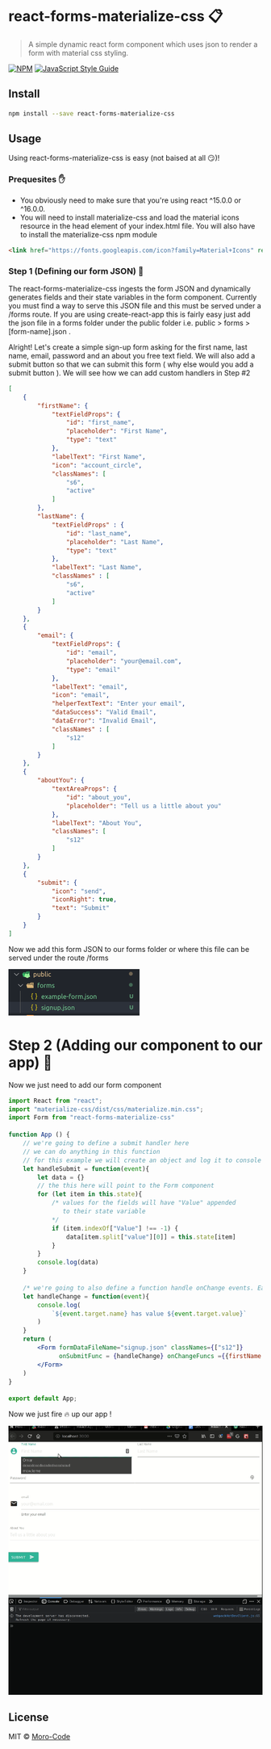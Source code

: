 # react-forms-materialize-css 📋

> A simple dynamic react form component which uses json to render a form with material css styling.

[![NPM](https://img.shields.io/npm/v/react-forms-materialize-css.svg)](https://www.npmjs.com/package/react-forms-materialize-css) [![JavaScript Style Guide](https://img.shields.io/badge/code_style-standard-brightgreen.svg)](https://standardjs.com)

## Install

```bash
npm install --save react-forms-materialize-css
```

## Usage

Using react-forms-materialize-css is easy (not baised at all 😏)!

### Prequesites ✋

- You obviously need to make sure that you're using react ^15.0.0 or ^16.0.0.
- You will need to install materialize-css and load the material icons resource in the head element of your index.html file. You will also have to install the materialize-css npm module

```html
<link href="https://fonts.googleapis.com/icon?family=Material+Icons" rel="stylesheet">
```

### Step 1 (Defining our form JSON) 🏃

The react-forms-materialize-css ingests the form JSON and dynamically generates fields and their state variables in the form component. Currently you must find a way to serve this JSON file and this must be served under a /forms route. If you are using create-react-app this is fairly easy just add the json file in a forms folder under the public folder i.e. public > forms > [form-name].json . 

Alright! Let's create a simple sign-up form asking for the first name, last name, email, password and an about you free text field. We will also add a submit button so that we can submit this form ( why else would you add a submit button ). We will see how we can add custom handlers in Step #2

```json 
[
    {
        "firstName": {
            "textFieldProps": {
                "id": "first_name",
                "placeholder": "First Name",
                "type": "text"
            },
            "labelText": "First Name",
            "icon": "account_circle",
            "classNames": [
                "s6",
                "active"
            ]
        },
        "lastName": {
            "textFieldProps" : {
                "id": "last_name",
                "placeholder": "Last Name",
                "type": "text"
            },
            "labelText": "Last Name",
            "classNames" : [
                "s6",
                "active"
            ]
        }
    },
    {
        "email": {
            "textFieldProps": {
                "id": "email",
                "placeholder": "your@email.com",
                "type": "email"
            },
            "labelText": "email",
            "icon": "email",
            "helperTextText": "Enter your email",
            "dataSuccess": "Valid Email",
            "dataError": "Invalid Email",
            "classNames" : [
                "s12"
            ]
        }
    },
    {
        "aboutYou": {
            "textAreaProps": {
                "id": "about_you",
                "placeholder": "Tell us a little about you"
            },
            "labelText": "About You",
            "classNames": [
                "s12"
            ]
        }
    },
    {
        "submit": {
            "icon": "send",
            "iconRight": true,
            "text": "Submit"
        }
    }
]
```

Now we add this form JSON to our forms folder or where this file can be served under the route /forms

![signupform](/docs/images/signupform.png)


# Step 2 (Adding our component to our app) 🏃

Now we just need to add our form component

```jsx
import React from "react";
import "materialize-css/dist/css/materialize.min.css";
import Form from "react-forms-materialize-css"

function App () {
    // we're going to define a submit handler here
    // we can do anything in this function
    // for this example we will create an object and log it to console 
    let handleSubmit = function(event){
        let data = {}
        // the this here will point to the Form component
        for (let item in this.state){
            /* values for the fields will have "Value" appended 
               to their state variable
            */ 
            if (item.indexOf["Value"] !== -1) {
                data[item.split["value"][0]] = this.state[item]
            }
        }
        console.log(data)
    }

    /* we're going to also define a function handle onChange events. Each individual field can be assigned a seperate handler or none at all */
    let handleChange = function(event){
        console.log(
            `${event.target.name} has value ${event.target.value}`
        )
    }
    return (
        <Form formDataFileName="signup.json" classNames={["s12"]}
              onSubmitFunc = {handleChange} onChangeFuncs ={{firstName: handleChange}}>
        </Form>
    )
}

export default App;
```


Now we just fire 🔥 up our app ! 

![itworks](/docs/gifs/itworks.gif)


## License

MIT © [Moro-Code](https://github.com/Moro-Code)
